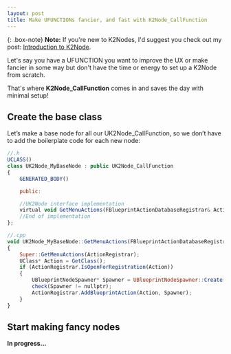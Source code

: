 ```yaml
---
layout: post
title: Make UFUNCTIONs fancier, and fast with K2Node_CallFunction
---
```


{: .box-note}
**Note:** If you're new to K2Nodes, I'd suggest you check out my post: [Introduction to K2Node](https://olssondev.github.io/2023-02-13-K2Nodes/).

Let's say you have a UFUNCTION you want to improve the UX or make fancier in some way but don't have the time or energy to set up a K2Node from scratch.

That's where **K2Node_CallFunction** comes in and saves the day with minimal setup!

## Create the base class

Let’s make a base node for all our UK2Node_CallFunction, so we don’t have to add the boilerplate code for each new node:

```javascript
//.h
UCLASS()
class UK2Node_MyBaseNode : public UK2Node_CallFunction
{
	GENERATED_BODY()

	public:

	//UK2Node interface implementation
	virtual void GetMenuActions(FBlueprintActionDatabaseRegistrar& ActionRegistrar) const override;
	//End of implementation
};

//.cpp
void UK2Node_MyBaseNode::GetMenuActions(FBlueprintActionDatabaseRegistrar& ActionRegistrar) const
{
	Super::GetMenuActions(ActionRegistrar);
	UClass* Action = GetClass();
	if (ActionRegistrar.IsOpenForRegistration(Action))
	{
		UBlueprintNodeSpawner* Spawner = UBlueprintNodeSpawner::Create(GetClass());
		check(Spawner != nullptr);
		ActionRegistrar.AddBlueprintAction(Action, Spawner);
	}
}
``` 

## Start making fancy nodes



**In progress...**